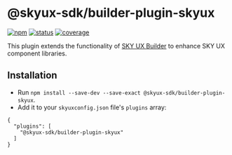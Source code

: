 # @skyux-sdk/builder-plugin-skyux

[![npm](https://img.shields.io/npm/v/@skyux-sdk/builder-plugin-skyux.svg)](https://www.npmjs.com/package/@skyux-sdk/builder-plugin-skyux)
[![status](https://travis-ci.org/blackbaud/skyux-sdk-builder-plugin-skyux.svg?branch=master)](https://travis-ci.org/blackbaud/skyux-sdk-builder-plugin-skyux)
[![coverage](https://codecov.io/gh/blackbaud/skyux-sdk-builder-plugin-skyux/branch/master/graphs/badge.svg?branch=master)](https://codecov.io/gh/blackbaud/skyux-sdk-builder-plugin-skyux/branch/master)

This plugin extends the functionality of [SKY UX Builder](https://github.com/blackbaud/skyux-sdk-builder) to enhance SKY UX component libraries.

## Installation

- Run `npm install --save-dev --save-exact @skyux-sdk/builder-plugin-skyux`.
- Add it to your `skyuxconfig.json` file's `plugins` array:

```
{
  "plugins": [
    "@skyux-sdk/builder-plugin-skyux"
  ]
}
```
